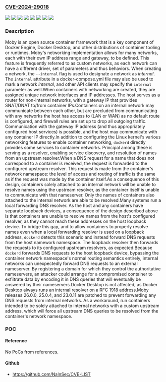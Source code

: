 ### [CVE-2024-29018](https://cve.mitre.org/cgi-bin/cvename.cgi?name=CVE-2024-29018)
![](https://img.shields.io/static/v1?label=Product&message=moby&color=blue)
![](https://img.shields.io/static/v1?label=Version&message=%3C%2023.0.11%20&color=brightgreen)
![](https://img.shields.io/static/v1?label=Version&message=%3E%3D%2025.0.0%2C%20%3C%2025.0.5%20&color=brightgreen)
![](https://img.shields.io/static/v1?label=Version&message=%3E%3D%2026.0.0-rc1%2C%20%3C%2026.0.0-rc3%20&color=brightgreen)
![](https://img.shields.io/static/v1?label=Version&message=0%20&color=brightgreen)
![](https://img.shields.io/static/v1?label=Version&message=25.0.0%20&color=brightgreen)
![](https://img.shields.io/static/v1?label=Version&message=26.0.0-rc1%20&color=brightgreen)
![](https://img.shields.io/static/v1?label=Vulnerability&message=CWE-669%3A%20Incorrect%20Resource%20Transfer%20Between%20Spheres&color=brightgreen)

### Description

Moby is an open source container framework that is a key component of Docker Engine, Docker Desktop, and other distributions of container tooling or runtimes. Moby's networking implementation allows for many networks, each with their own IP address range and gateway, to be defined. This feature is frequently referred to as custom networks, as each network can have a different driver, set of parameters and thus behaviors. When creating a network, the `--internal` flag is used to designate a network as _internal_. The `internal` attribute in a docker-compose.yml file may also be used to mark a network _internal_, and other API clients may specify the `internal` parameter as well.When containers with networking are created, they are assigned unique network interfaces and IP addresses. The host serves as a router for non-internal networks, with a gateway IP that provides SNAT/DNAT to/from container IPs.Containers on an internal network may communicate between each other, but are precluded from communicating with any networks the host has access to (LAN or WAN) as no default route is configured, and firewall rules are set up to drop all outgoing traffic. Communication with the gateway IP address (and thus appropriately configured host services) is possible, and the host may communicate with any container IP directly.In addition to configuring the Linux kernel's various networking features to enable container networking, `dockerd` directly provides some services to container networks. Principal among these is serving as a resolver, enabling service discovery, and resolution of names from an upstream resolver.When a DNS request for a name that does not correspond to a container is received, the request is forwarded to the configured upstream resolver. This request is made from the container's network namespace: the level of access and routing of traffic is the same as if the request was made by the container itself.As a consequence of this design, containers solely attached to an internal network will be unable to resolve names using the upstream resolver, as the container itself is unable to communicate with that nameserver. Only the names of containers also attached to the internal network are able to be resolved.Many systems run a local forwarding DNS resolver. As the host and any containers have separate loopback devices, a consequence of the design described above is that containers are unable to resolve names from the host's configured resolver, as they cannot reach these addresses on the host loopback device. To bridge this gap, and to allow containers to properly resolve names even when a local forwarding resolver is used on a loopback address, `dockerd` detects this scenario and instead forward DNS requests from the host namework namespace. The loopback resolver then forwards the requests to its configured upstream resolvers, as expected.Because `dockerd` forwards DNS requests to the host loopback device, bypassing the container network namespace's normal routing semantics entirely, internal networks can unexpectedly forward DNS requests to an external nameserver. By registering a domain for which they control the authoritative nameservers, an attacker could arrange for a compromised container to exfiltrate data by encoding it in DNS queries that will eventually be answered by their nameservers.Docker Desktop is not affected, as Docker Desktop always runs an internal resolver on a RFC 1918 address.Moby releases 26.0.0, 25.0.4, and 23.0.11 are patched to prevent forwarding any DNS requests from internal networks. As a workaround, run containers intended to be solely attached to internal networks with a custom upstream address, which will force all upstream DNS queries to be resolved from the container's network namespace.

### POC

#### Reference
No PoCs from references.

#### Github
- https://github.com/NaInSec/CVE-LIST

